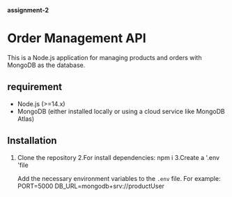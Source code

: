 **assignment-2**

# Order Management API

This is a Node.js application for managing products and orders with MongoDB as the database. 


## requirement

- Node.js (>=14.x)
- MongoDB (either installed locally or using a cloud service like MongoDB Atlas)

## Installation

1. Clone the repository
2.For install dependencies: npm i
3.Create a '.env 'file
    
    Add the necessary environment variables to the `.env` file. 
	For example:
    PORT=5000
    DB_URL=mongodb+srv://productUser

    
